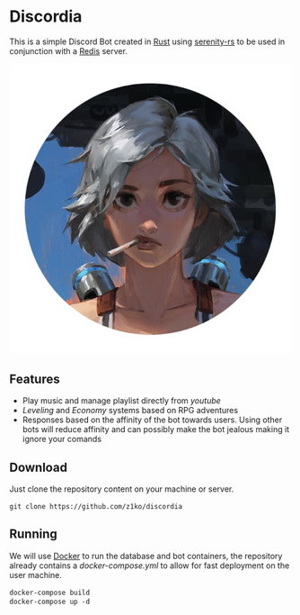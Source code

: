 # **Discordia**
This is a simple Discord Bot created in [Rust](https://www.rust-lang.org/) using [serenity-rs](https://github.com/serenity-rs/serenity) to be used in conjunction with a [Redis](https://redis.io/) server.

<a href="https://www.artstation.com/666kart">
    <p align="center">
    <img src="/data/icon/avatar.png"/>
    </p>
</a>

## Features
* Play music and manage playlist directly from *youtube*
* *Leveling* and *Economy* systems based on RPG adventures
* Responses based on the affinity of the bot towards users. 
  Using other bots will reduce affinity and can possibly make the bot jealous making it ignore your comands

## Download
Just clone the repository content on your machine or server.
```
git clone https://github.com/z1ko/discordia
```


## Running
We will use [Docker](https://www.docker.com/) to run the database and bot containers, the repository already contains a *docker-compose.yml* to allow for fast deployment on the user machine.

```
docker-compose build
docker-compose up -d
```